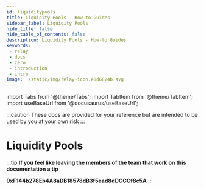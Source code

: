 ```yaml
---
id: liquiditypools 
title: Liquidity Pools - How-to Guides
sidebar_label: Liquidity Pools
hide_title: false
hide_table_of_contents: false
description: Liquidity Pools - How-to Guides
keywords: 
 - relay
 - docs
 - zero
 - introduction
 - intro
image:  /static/img/relay-icon.e8d6824b.svg
---
```

import Tabs from '@theme/Tabs';
import TabItem from '@theme/TabItem';
import useBaseUrl from '@docusaurus/useBaseUrl';

:::caution
These docs are provided for your reference but are intended to be used by you at your own risk
:::

# Liquidity Pools



:::tip
**If you feel like leaving the members of the team that work on this documentation a tip**

**0xF144b278Eb4A8aDB18578dB3f5ead8dDCCCf8c5A**
:::